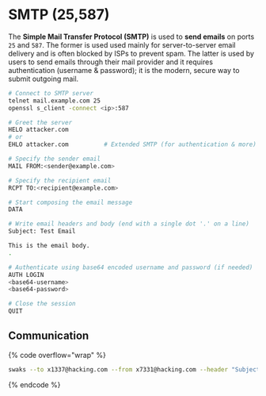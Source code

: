 # SMTP (25,587)

The **Simple Mail Transfer Protocol (SMTP)** is used to **send emails** on ports `25` and `587`. The former is used used mainly for server-to-server email delivery and is often blocked by ISPs to prevent spam. The latter is used by users to send emails through their mail provider and it requires authentication (username & password); it is the modern, secure way to submit outgoing mail.

```bash
# Connect to SMTP server
telnet mail.example.com 25
openssl s_client -connect <ip>:587

# Greet the server
HELO attacker.com
# or
EHLO attacker.com          # Extended SMTP (for authentication & more)

# Specify the sender email
MAIL FROM:<sender@example.com>

# Specify the recipient email
RCPT TO:<recipient@example.com>

# Start composing the email message
DATA

# Write email headers and body (end with a single dot '.' on a line)
Subject: Test Email

This is the email body.
.

# Authenticate using base64 encoded username and password (if needed)
AUTH LOGIN
<base64-username>
<base64-password>

# Close the session
QUIT

```

## Communication

{% code overflow="wrap" %}
```bash
swaks --to x1337@hacking.com --from x7331@hacking.com --header "Subject: Hello" --body @body.txt --attach @config.Lib-ms --server 192.168.1.1 --port 25 --auth LOGIN --auth-user x7331@hacking.com --auth-password 'Pass123!'
```
{% endcode %}

